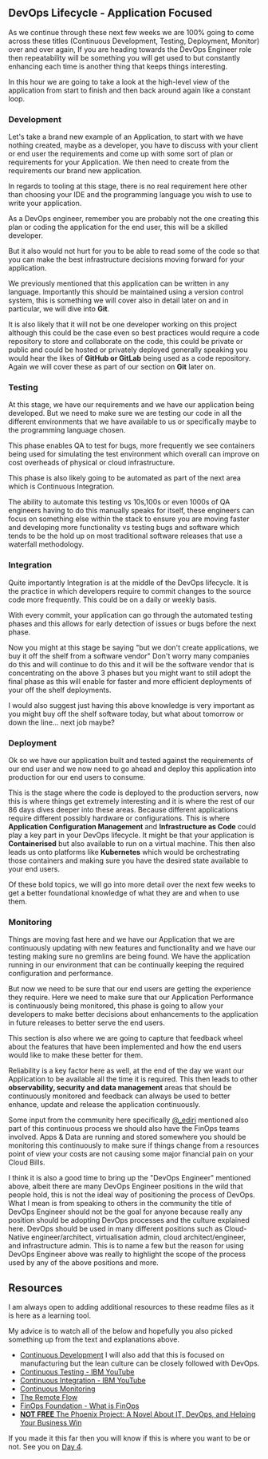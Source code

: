 ## DevOps Lifecycle - Application Focused

As we continue through these next few weeks we are 100% going to come across these titles (Continuous Development, Testing, Deployment, Monitor) over and over again, If you are heading towards the DevOps Engineer role then repeatability will be something you will get used to but constantly enhancing each time is another thing that keeps things interesting.

In this hour we are going to take a look at the high-level view of the application from start to finish and then back around again like a constant loop.

### Development

Let's take a brand new example of an Application, to start with we have nothing created, maybe as a developer, you have to discuss with your client or end user the requirements and come up with some sort of plan or requirements for your Application. We then need to create from the requirements our brand new application.

In regards to tooling at this stage, there is no real requirement here other than choosing your IDE and the programming language you wish to use to write your application.

As a DevOps engineer, remember you are probably not the one creating this plan or coding the application for the end user, this will be a skilled developer.

But it also would not hurt for you to be able to read some of the code so that you can make the best infrastructure decisions moving forward for your application.

We previously mentioned that this application can be written in any language. Importantly this should be maintained using a version control system, this is something we will cover also in detail later on and in particular, we will dive into **Git**.

It is also likely that it will not be one developer working on this project although this could be the case even so best practices would require a code repository to store and collaborate on the code, this could be private or public and could be hosted or privately deployed generally speaking you would hear the likes of **GitHub or GitLab** being used as a code repository. Again we will cover these as part of our section on **Git** later on.

### Testing

At this stage, we have our requirements and we have our application being developed. But we need to make sure we are testing our code in all the different environments that we have available to us or specifically maybe to the programming language chosen.

This phase enables QA to test for bugs, more frequently we see containers being used for simulating the test environment which overall can improve on cost overheads of physical or cloud infrastructure.

This phase is also likely going to be automated as part of the next area which is Continuous Integration.

The ability to automate this testing vs 10s,100s or even 1000s of QA engineers having to do this manually speaks for itself, these engineers can focus on something else within the stack to ensure you are moving faster and developing more functionality vs testing bugs and software which tends to be the hold up on most traditional software releases that use a waterfall methodology.

### Integration

Quite importantly Integration is at the middle of the DevOps lifecycle. It is the practice in which developers require to commit changes to the source code more frequently. This could be on a daily or weekly basis.

With every commit, your application can go through the automated testing phases and this allows for early detection of issues or bugs before the next phase.

Now you might at this stage be saying "but we don't create applications, we buy it off the shelf from a software vendor" Don't worry many companies do this and will continue to do this and it will be the software vendor that is concentrating on the above 3 phases but you might want to still adopt the final phase as this will enable for faster and more efficient deployments of your off the shelf deployments.

I would also suggest just having this above knowledge is very important as you might buy off the shelf software today, but what about tomorrow or down the line... next job maybe?

### Deployment

Ok so we have our application built and tested against the requirements of our end user and we now need to go ahead and deploy this application into production for our end users to consume.

This is the stage where the code is deployed to the production servers, now this is where things get extremely interesting and it is where the rest of our 86 days dives deeper into these areas. Because different applications require different possibly hardware or configurations. This is where **Application Configuration Management** and **Infrastructure as Code** could play a key part in your DevOps lifecycle. It might be that your application is **Containerised** but also available to run on a virtual machine. This then also leads us onto platforms like **Kubernetes** which would be orchestrating those containers and making sure you have the desired state available to your end users.

Of these bold topics, we will go into more detail over the next few weeks to get a better foundational knowledge of what they are and when to use them.

### Monitoring

Things are moving fast here and we have our Application that we are continuously updating with new features and functionality and we have our testing making sure no gremlins are being found. We have the application running in our environment that can be continually keeping the required configuration and performance.

But now we need to be sure that our end users are getting the experience they require. Here we need to make sure that our Application Performance is continuously being monitored, this phase is going to allow your developers to make better decisions about enhancements to the application in future releases to better serve the end users.

This section is also where we are going to capture that feedback wheel about the features that have been implemented and how the end users would like to make these better for them.

Reliability is a key factor here as well, at the end of the day we want our Application to be available all the time it is required. This then leads to other **observability, security and data management** areas that should be continuously monitored and feedback can always be used to better enhance, update and release the application continuously.

Some input from the community here specifically [@\_ediri](https://twitter.com/_ediri) mentioned also part of this continuous process we should also have the FinOps teams involved. Apps & Data are running and stored somewhere you should be monitoring this continuously to make sure if things change from a resources point of view your costs are not causing some major financial pain on your Cloud Bills.

I think it is also a good time to bring up the "DevOps Engineer" mentioned above, albeit there are many DevOps Engineer positions in the wild that people hold, this is not the ideal way of positioning the process of DevOps. What I mean is from speaking to others in the community the title of DevOps Engineer should not be the goal for anyone because really any position should be adopting DevOps processes and the culture explained here. DevOps should be used in many different positions such as Cloud-Native engineer/architect, virtualisation admin, cloud architect/engineer, and infrastructure admin. This is to name a few but the reason for using DevOps Engineer above was really to highlight the scope of the process used by any of the above positions and more.

## Resources

I am always open to adding additional resources to these readme files as it is here as a learning tool.

My advice is to watch all of the below and hopefully you also picked something up from the text and explanations above.

- [Continuous Development](https://www.youtube.com/watch?v=UnjwVYAN7Ns) I will also add that this is focused on manufacturing but the lean culture can be closely followed with DevOps.
- [Continuous Testing - IBM YouTube](https://www.youtube.com/watch?v=RYQbmjLgubM)
- [Continuous Integration - IBM YouTube](https://www.youtube.com/watch?v=1er2cjUq1UI)
- [Continuous Monitoring](https://www.youtube.com/watch?v=Zu53QQuYqJ0)
- [The Remote Flow](https://www.notion.so/The-Remote-Flow-d90982e77a144f4f990c135f115f41c6)
- [FinOps Foundation - What is FinOps](https://www.finops.org/introduction/what-is-finops/)
- [**NOT FREE** The Phoenix Project: A Novel About IT, DevOps, and Helping Your Business Win](https://www.amazon.com/Phoenix-Project-DevOps-Helping-Business/dp/1942788290/)

If you made it this far then you will know if this is where you want to be or not. See you on [Day 4](day04.md).
